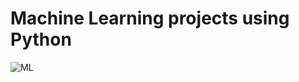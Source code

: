  # Machine Learning projects using Python

![ML](https://miro.medium.com/fit/c/140/140/0*9fHp7XPtNDqQr2oQ.gif)
